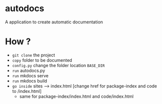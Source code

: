 # autodocs
A application to create automatic documentation

# How ?

* `git clone` the project
* `copy` folder to be documented
* `config.py` change the folder location `BASE_DIR`
* `run` autodocs.py
* `run` mkdocs serve
* `run` mkdocs build
* `go inside` sites --> index.html [change href for package-index and code to /index.html] 
    * same for  package-index/index.html and code/index.html

